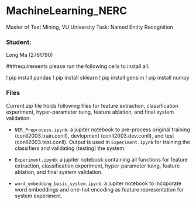# MachineLearning_NERC

Master of Text Mining, VU University
Task: Named Entity Recognition

### Student:
Long Ma (2761790)


###requirements
please run the following cells to install all:

! pip install pandas
! pip install sklearn
! pip install gensim 
! pip install numpy 

### Files
Current zip file holds following files for feature extraction, classification experiment, hyper-parameter tuing, feature ablation, and final system validation:

- ```NER_Preprocess.ipynb```: a jupiter notebook to pre-process original training (conll2003.train.conll), devlopment (conll2003.dev.conll), and test (conll2003.test.conll). Output is used in ```Experiment.ipynb``` for training the classifiers and validating (testing) the system.


- ```Experiment.ipynb```: a jupiter notebook containing all functions for feature extraction, classification experiment, hyper-parameter tuing, feature ablation, and final system validation.


- ```word_embedding_basic_system.ipynb```: a jupiter notebook to incoporate word embeddings and one-hot encoding as feature representation for system experiment.


